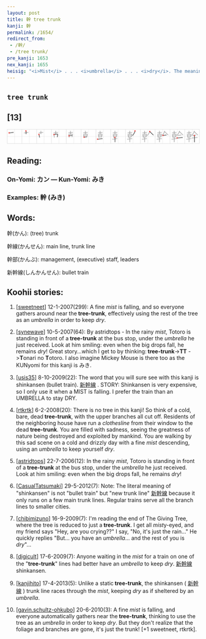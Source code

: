 ```yaml
---
layout: post
title: 幹 tree trunk
kanji: 幹
permalink: /1654/
redirect_from:
 - /幹/
 - /tree trunk/
pre_kanji: 1653
nex_kanji: 1655
heisig: "<i>Mist</i> . . . <i>umbrella</i> . . . <i>dry</i>. The meaning of this key word extends beyond <b>tree trunks</b> to represent the main stem or line of anything from railway lines to managerial staffs. This should help distinguish it from the stories used earlier for <i>book</i> (Frame 224) and <i>body</i> (Frame 1030), both of which made use of the image of a <b>tree trunk</b>, as well as the kanji for <i>trunk</i> (Frame 194)."
---
```


## `tree trunk`

## [13]

<div class="stroke"><img src="../images/E5B9B9.png" /></div>

## Reading:

### On-Yomi: カン &mdash; Kun-Yomi: みき

### Examples: 幹 (みき)

## Words:

幹(かん): (tree) trunk

幹線(かんせん): main line, trunk line

幹部(かんぶ): management, (executive) staff, leaders

新幹線(しんかんせん): bullet train

## Koohii stories:

1) [<a href="http://kanji.koohii.com/profile/sweetneet">sweetneet</a>] 12-1-2007(299): A fine <em>mist</em> is falling, and so everyone gathers around near the<strong> tree-trunk</strong>, effectively using the rest of the tree as an <em>umbrella</em> in order to keep <em>dry</em>. 

2) [<a href="http://kanji.koohii.com/profile/synewave">synewave</a>] 10-5-2007(64): By astridtops - In the rainy <em>mist</em>, Totoro is standing in front of a<strong> tree-trunk</strong> at the bus stop, under the <em>umbrella</em> he just received. Look at him smiling: even when the big drops fall, he remains <em>dry</em>! Great story...which I get to by thinking:<strong> tree-trunk</strong>-&gt;<strong>TT</strong> -&gt;<strong>T</strong>onari no <strong>T</strong>otoro. I also imagine Mickey Mouse is there too as the KUNyomi for this kanji is みき. 

3) [<a href="http://kanji.koohii.com/profile/usis35">usis35</a>] 8-10-2009(22): The word that you will sure see with this kanji is shinkansen (bullet train).   <a href="http://jisho.org/kanji/details/新幹線">新幹線</a>   . STORY: Shinkansen is very expensive, so I only use it when a MIST is falling. I prefer the train than an UMBRELLA to stay DRY. 

4) [<a href="http://kanji.koohii.com/profile/rtkrtk">rtkrtk</a>] 6-2-2008(20): There is no tree in this kanji! So think of a cold, bare, dead<strong> tree-trunk</strong>, with the upper branches all cut off. Residents of the neighboring house have run a <em>clothesline</em> from their window to the dead<strong> tree-trunk</strong>. You are filled with sadness, seeing the greatness of nature being destroyed and exploited by mankind. You are walking by this sad scene on a cold and drizzly day with a fine <em>mist</em> descending, using an <em>umbrella</em> to keep yourself <em>dry</em>. 

5) [<a href="http://kanji.koohii.com/profile/astridtops">astridtops</a>] 22-7-2006(12): In the rainy <em>mist</em>, Totoro is standing in front of a<strong> tree-trunk</strong> at the bus stop, under the <em>umbrella</em> he just received. Look at him smiling: even when the big drops fall, he remains <em>dry</em>! 

6) [<a href="http://kanji.koohii.com/profile/CasualTatsumaki">CasualTatsumaki</a>] 29-5-2012(7): Note: The literal meaning of &quot;shinkansen&quot; is not &quot;bullet train&quot; but &quot;new trunk line&quot;   <a href="http://jisho.org/kanji/details/新幹線">新幹線</a>   because it only runs on a few main trunk lines. Regular trains serve all the branch lines to smaller cities. 

7) [<a href="http://kanji.koohii.com/profile/chibimizuno">chibimizuno</a>] 16-9-2009(7): I&#039;m reading the end of The Giving Tree, where the tree is reduced to just a<strong> tree-trunk</strong>. I get all <em>mist</em>y-eyed, and my friend says &quot;Hey, are you crying??&quot; I say, &quot;No, it&#039;s just the rain...&quot; He quickly replies &quot;But... you have an <em>umbrella</em>... and the rest of you is <em>dry</em>&quot;... 

8) [<a href="http://kanji.koohii.com/profile/digicult">digicult</a>] 17-6-2009(7): Anyone waiting in the <em>mist</em> for a train on one of the &quot;<strong>tree-trunk</strong>&quot; lines had better have an <em>umbrella</em> to keep <em>dry</em>.   <a href="http://jisho.org/kanji/details/新幹線">新幹線</a>   shinkansen. 

9) [<a href="http://kanji.koohii.com/profile/kanjihito">kanjihito</a>] 17-4-2013(5): Unlike a static<strong> tree-trunk</strong>, the shinkansen (  <a href="http://jisho.org/kanji/details/新幹線">新幹線</a>  ) trunk line races through the <em>mist</em>, keeping <em>dry</em> as if sheltered by an <em>umbrella</em>. 

10) [<a href="http://kanji.koohii.com/profile/gavin.schultz-ohkubo">gavin.schultz-ohkubo</a>] 20-6-2010(3): A fine <em>mist</em> is falling, and everyone automatically gathers near the<strong> tree-trunk</strong>, thinking to use the tree as an <em>umbrella</em> in order to keep <em>dry</em>. But they don&#039;t realize that the foliage and branches are gone, it&#039;s just the trunk! [+1 sweetneet, rtkrtk]. 
